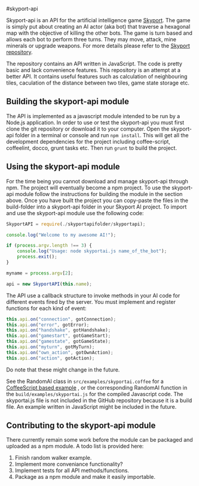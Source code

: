 #skyport-api

Skyport-api is an API for the artificial intelligence game [Skyport](https://github.com/Amadiro/Skyport-logic). The game is simply put about creating an AI actor (aka bot) that traverse a hexagonal map with the objective of killing the other bots. The game is turn based and allows each bot to perform three turns. They may move, attack, mine minerals or upgrade weapons. For more details please refer to the [Skyport repository](https://github.com/Amadiro/Skyport-logic).

The repository contains an API written in JavaScript. The code is pretty basic and lack convenience features. This repository is an attempt at a better API. It contains useful features such as calculation of neighbouring tiles, caculation of the distance between two tiles, game state storage etc.

## Building the skyport-api module
The API is implemented as a javascript module intended to be run by a Node.js application. In order to use or test the skyport-api you must first clone the git repository or download it to your computer. Open the skyport-api folder in a terminal or console and run `npm install`. This will get all the development dependencies for the project including coffee-script, coffeelint, docco, grunt tasks etc. Then run `grunt` to build the project.

## Using the skyport-api module
For the time being you cannot download and manage skyport-api through npm. The project will eventually become a npm project. To use the skyport-api module follow the instructions for building the module in the section above. Once you have built the project you can copy-paste the files in the build-folder into a skyport-api folder in your Skyport AI project. To import and use the skyport-api module use the following code:
```Javascript
SkyportAPI = require(./skyportapifolder/skyportapi);

console.log("Welcome to my awesome AI!");

if (process.argv.length !== 3) {
	console.log("Usage: node skyportai.js name_of_the_bot");
	process.exit();
}

myname = process.argv[2];

api = new SkyportAPI(this.name);
```

The API use a callback structure to invoke methods in your AI code for different events fired by the server. You must implement and register functions for each kind of event:
```Javascript
this.api.on("connection", gotConnection);
this.api.on("error", gotError);
this.api.on("handshake", gotHandshake);
this.api.on("gamestart", gotGameStart);
this.api.on("gamestate", gotGameState);
this.api.on("myturn", gotMyTurn);
this.api.on("own_action", gotOwnAction);
this.api.on("action", gotAction);
```
Do note that these might change in the future.

See the RandomAI class in `src/examples/skyportai.coffee` for a [CoffeeScript based example](./tree/master/src/examples/skyportai.coffee)
, or the corresponding RandomAI function in the `build/examples/skyportai.js` for the compiled Javascript code. The skyportai.js file is not included in the GitHub repository because it is a build file. An example written in JavaScript might be included in the future.

## Contributing to the skyport-api module
There currently remain some work before the module can be packaged and uploaded as a npm module. A todo list is provided here:

1. Finish random walker example.
2. Implement more conveniance functionality?
3. Implement tests for all API methods/functions.
4. Package as a npm module and make it easily importable.

